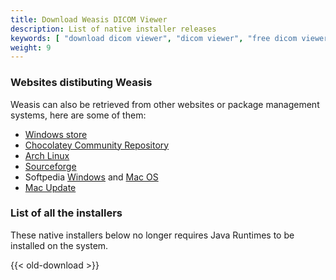 ```yaml
---
title: Download Weasis DICOM Viewer
description: List of native installer releases
keywords: [ "download dicom viewer", "dicom viewer", "free dicom viewer", "open source dicom viewer", "weasis dicom viewer",  "multi-platform dicom viewer", "dicom", "pacs", "pacs viewer", "clinical viewer", "radiolgical viewer", "linux dicom viewer",  "mac dicom viewer" ]
weight: 9
---
```


### Websites distibuting Weasis

Weasis can also be retrieved from other websites or package management systems, here are some of them:

- [Windows store](https://www.microsoft.com/en-us/p/weasis/9nhtv46lg4nh)
- [Chocolatey Community Repository](https://community.chocolatey.org/packages/weasis)
- [Arch Linux](https://aur.archlinux.org/packages/weasis-bin/)
- [Sourceforge](https://sourceforge.net/projects/dcm4che/files/Weasis/)
- Softpedia [Windows](https://www.softpedia.com/get/Science-CAD/Weasis.shtml) and [Mac OS](https://mac.softpedia.com/get/Math-Scientific/Weasis.shtml)
- [Mac Update](https://www.macupdate.com/app/mac/61783/weasis)

### List of all the installers

These native installers below no longer requires Java Runtimes to be installed on the system.

{{< old-download >}}
